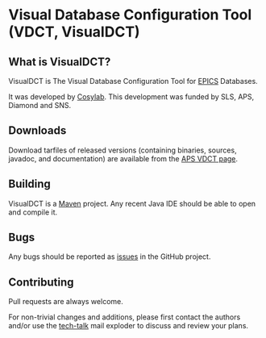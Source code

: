 # Visual Database Configuration Tool (VDCT, VisualDCT)

## What is VisualDCT?

VisualDCT is The Visual Database Configuration Tool for
[EPICS](http://www.aps.anl.gov/epics/) Databases.

It was developed by [Cosylab](http://www.cosylab.com/).
This development was funded by SLS, APS, Diamond and SNS. 

## Downloads

Download tarfiles of released versions (containing binaries,
sources, javadoc, and documentation) are available from the
[APS VDCT page](http://www.aps.anl.gov/epics/extensions/VisualDCT/index.php).

## Building

VisualDCT is a [Maven](https://maven.apache.org/) project.
Any recent Java IDE should be able to open and compile it.

## Bugs

Any bugs should be reported as
[issues](https://github.com/epics-extensions/VisualDCT/issues)
in the GitHub project.

## Contributing

Pull requests are always welcome.

For non-trivial changes and additions, please first contact the authors
and/or use the [tech-talk](http://www.aps.anl.gov/epics/tech-talk/index.php)
mail exploder to discuss and review your plans.
